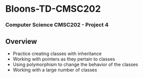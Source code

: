 # Bloons-TD-CMSC202
### Computer Science CMSC202 - Project 4
## Overview
- Practice creating classes with inheritance
- Working with pointers as they pertain to classes
- Using polymorphism to change the behavior of the classes
- Working with a large number of classes

